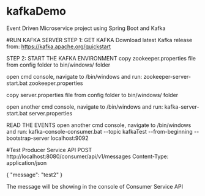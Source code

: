# kafkaDemo
Event Driven Microservice project using Spring Boot and Kafka

#RUN KAFKA SERVER
STEP 1: GET KAFKA
Download latest Kafka release from:
https://kafka.apache.org/quickstart


STEP 2: START THE KAFKA ENVIRONMENT
copy zookeeper.properties file from config folder to bin/windows/ folder

open cmd console, navigate to /bin/windows and run: 
zookeeper-server-start.bat zookeeper.properties

copy server.properties file from config folder to bin/windows/ folder

open another cmd console, navigate to /bin/windows and run: 
kafka-server-start.bat server.properties


READ THE EVENTS
open another cmd console, navigate to /bin/windows and run:
kafka-console-consumer.bat --topic kafkaTest --from-beginning --bootstrap-server localhost:9092


#Test Producer Service API
POST http://localhost:8080/consumer/api/v1/messages
Content-Type: application/json

{
  "message": "test2"
}

The message will be showing in the console of Consumer Service API
